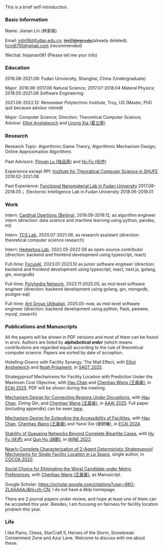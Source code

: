 This is a brief self-introduction.

### Basic Information

Name: Jianan Lin (林家南)

Email: jnlin16@fudan.edu.cn; <del>linj21@rpi.edu</del>(already deleted); hcm6755@gmail.com (recommended)

Wechat: linjianan081 (Please tell me your info)

### Education

2016.08-2021.06: Fudan Univiersity, Shanghai, China (Undergraduate)

Major: 2016.08-2017.06 Natural Science; 2017.07-2018.04 Materal Physics; 2018.05-2021.06 Software Engineering

2021.08-2022.12: Rensselaer Polytechnic Institute, Troy, US (Master, PhD quit because advisor retired)

Major: Computer Science; Direction: Theoretical Computer Science; Adviosr: [Elliot Anshelevich](https://www.cs.rpi.edu/~eanshel/) and [Lirong Xia (夏立荣)](https://www.cs.rpi.edu/~xial/)

### Research

Research Topic: Algorithmic Game Theory, Algorithmic Mechanism Design; Online Approximation Algorithms

Past Advisors: [Pinyan Lu (陆品燕)](http://itcs.shufe.edu.cn/pinyan/) and [Hu Fu (伏虎)](https://www.fuhuthu.com/)

Experience except RPI: [Institute for Theoratical Computer Science in SHUFE](http://itcs.shufe.edu.cn/) 2019.02-2021.08

Past Experience: [Functional Nanomaterial Lab in Fudan University](http://ms.fudan.edu.cn/fxs/index.html) 2017.08-2018.05；
Electornic Intelligence Lab in Fudan University 2018.06-2019.01

### Work

Intern: [Cardinal Opertions (Beijing)](https://www.shanshu.ai/), 2019.09-2019.12, as algorithm engineer intern (direction: data science and machine learning using python, pandas, ml)

Intern: [TCS Lab](https://www.tcs-lab.com), 2020.07-2021.06, as research assistant (direction: theoretical computer science research)

Intern: [Hedgehog Lab](https://hlab.app), 2022.05-2022.08 as open-source contributor (direction: backend and frontend development using typescript, react)

Full-time: [FocusAI](https://focusai.com), 2023.01-2023.10 as junior software engineer (direction: backend and frontend development using typescript, react, next.js, golang, gin, mongodb)

Full-time: [Polyhedra Network](https://polyhedra.network/), 2023.11-2025.05, as mid-level software engineer (direction: backend development using golang, gin, mongodb, postgre-sql)

Full-time: [Ant Group (Alibaba)](https://www.antgroup.com/), 2025.05-now, as mid-level software engineer (direction: backend development using python, flask, peewee, mysql, zsearch)

### Publications and Manuscripts

All the papers will be shown in PDF versions and most of them can be found in arxiv. Authors are listed by ***alphabetical order*** (which means contributions are regarded equal) according to the rule of theoretical computer science. Papers are sorted by date of acception.

Hotelling-Downs with Facility Synergy: The Mall Effect, with [Elliot Anshelevich](https://sites.google.com/view/elliot-anshelevich) and [Noah Prisament](https://noahprisament.com/), in [SAGT 2025](https://www.bath.ac.uk/events/the-international-symposium-on-algorithmic-game-theory-sagt-2025/).

Strategyproof Mechanisms for Facility Location with Prediction Under the Maximum Cost Objective, with  [Hau Chan](http://cse.unl.edu/~hchan/) and [Chenhao Wang (王晨豪)](https://chenhwang4.github.io/homepage), in [ECAI 2025](https://ecai2025.org/). PDF will be shown during the meeting.

[Mechanism Design for Connecting Regions Under Disruptions](https://ojs.aaai.org/index.php/AAAI/article/view/33496), with [Hau Chan](http://cse.unl.edu/~hchan/), Zining Qin, and [Chenhao Wang (王晨豪)](https://chenhwang4.github.io/homepage), in [AAAI 2025](https://aaai.org/conference/aaai/aaai-25/). Full paper (including appendix) can be seen [here](./publications/AAAI__MD_for_Obstacle_Full_Paper_Version.pdf).

[Mechanism Design for Extending the Accessibility of Facilities](https://arxiv.org/abs/2409.08993), with [Hau Chan](http://cse.unl.edu/~hchan/), [Chenhao Wang (王晨豪)](https://chenhwang4.github.io/homepage) and Yanxi Xie (谢妍曦), in [ECAI 2024](https://www.ecai2024.eu/).

[Stability of Queueing Networks Beyond Complete Bipartite Cases](https://arxiv.org/abs/2210.07632), with [Hu Fu (伏虎)](https://www.fuhuthu.com/) and [Qun Hu (胡群)](https://itcs.sufe.edu.cn/54/3b/c10501a152635/page.htm), in [WINE 2022](https://www.cs.rpi.edu/wine2022/).

[Nearly Complete Characterization of 2-Agent Deterministic Strategyproof Mechanisms for Single Facility Location in Lp Space](https://arxiv.org/abs/2011.13133), single author, in [COCOA 2020](https://theory.utdallas.edu/COCOA2020/).

[Social Choice for Eliminating the Worst Candidate under Metric Preferences](https://github.com/LinJianan/A-Manuscript-of-Social-Choice), with [Chenhao Wang (王晨豪)](https://chenhwang4.github.io/homepage), as Manuscript.
<!-- (covered by Nisarg Shah's work in FOCS 2020) -->

Google Scholar: https://scholar.google.com/citations?user=98G-ZLAAAAAJ&hl=zh-CN; I do not have a dblp homepage.

There are 2 journal papers under review, and hope at least one of them can be accpeted this year. Besides, I am focusing on fairness for facility location problem this year.

### Life

I like Piano, Chess, StarCraft II, Heroes of the Storm, Snowbreak: Containment Zone and Azur Lane. Welcome to discuss with me about these.
